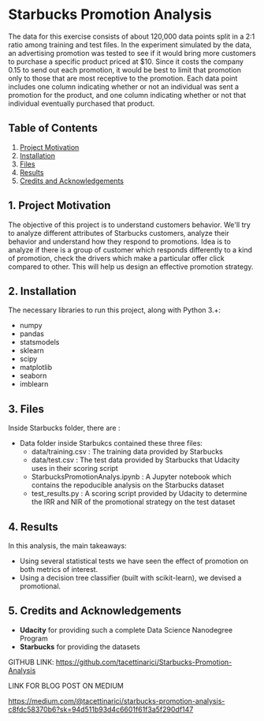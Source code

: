 # Starbucks Promotion Analysis
The data for this exercise consists of about 120,000 data points split in a 2:1 ratio among training and test files. In the experiment simulated by the data, an advertising promotion was tested to see if it would bring more customers to purchase a specific product priced at $10. Since it costs the company 0.15 to send out each promotion, it would be best to limit that promotion only to those that are most receptive to the promotion. Each data point includes one column indicating whether or not an individual was sent a promotion for the product, and one column indicating whether or not that individual eventually purchased that product.

## Table of Contents
1. [Project Motivation](#1) <br>
2. [Installation](#2)<br>
3. [Files](#3)<br>
4. [Results](#4)<br>
5. [Credits and Acknowledgements](#ca)<br>

<a name="1"></a>
## 1. Project Motivation

The objective of this project is to understand customers behavior. We'll try to analyze different attributes of Starbucks customers,
analyze their behavior and understand how they respond to promotions. Idea is to analyze if there is a group of customer which responds differently to a kind of promotion, check the drivers which make a particular offer click compared to other. This will help us design an effective promotion strategy.

<a name="2"></a>
## 2. Installation

The necessary libraries to run this project, along with Python 3.+:
* numpy
* pandas
* statsmodels
* sklearn
* scipy
* matplotlib
* seaborn
* imblearn


<a name="3"></a>
## 3. Files
Inside Starbucks folder, there are :

- Data folder inside Starbukcs contained these three files:
  - data/training.csv : The training data provided by Starbucks
  - data/test.csv : The test data provided by Starbucks that Udacity uses in their scoring script
  - StarbucksPromotionAnalys.ipynb : A Jupyter notebook which contains the repoducible analysis on the Starbucks dataset
  - test_results.py : A scoring script provided by Udacity to determine the IRR and NIR of the promotional strategy on the test dataset



<a name="4"></a>
## 4. Results
In this analysis, the main takeaways:
- Using several statistical tests we have seen the effect of promotion on both metrics of interest.
- Using a decision tree classifier (built with scikit-learn), we devised a promotional. 


<a name="5"></a>
## 5. Credits and Acknowledgements
- **Udacity** for providing such a complete Data Science Nanodegree Program
- **Starbucks** for providing the datasets




GITHUB LINK:
https://github.com/tacettinarici/Starbucks-Promotion-Analysis

LINK FOR BLOG POST ON MEDIUM

https://medium.com/@tacettinarici/starbucks-promotion-analysis-c8fdc58370b6?sk=94d511b93d4c6601f61f3a5f290df147

